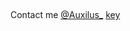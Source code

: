 <html lang="en">
  <head>
    <title>auxilus.github.io</title>
    <link rel="stylesheet" href="https://stackpath.bootstrapcdn.com/bootstrap/4.3.1/css/bootstrap.min.css" integrity="sha384-ggOyR0iXCbMQv3Xipma34MD+dH/1fQ784/j6cY/iJTQUOhcWr7x9JvoRxT2MZw1T" crossorigin="anonymous">
  </head>
<body style="padding: 15px">
  Contact me <a href="https://twitter.com/Auxilus_">@Auxilus_</a>
  <a href="/gpg.txt">key</a>
</body>
</html>